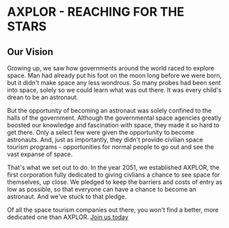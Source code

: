 # AXPLOR - REACHING FOR THE STARS

## Our Vision

Growing up, we saw how governments around the world raced to explore space. Man had already put his foot on the moon long before we were born, but it didn't make space any less wondrous. So many probes had been sent into space, solely so we could learn what was out there. It was every child's drean to be an astronaut.

But the opportunity of becoming an astronaut was solely confined to the halls of the government. Although the governmental space agencies greatly boosted our knowledge and fascination with space, they made it so hard to get there. Only a select few were given the opportunity to become astronauts. And, just as importantly, they didn't provide civilian space tourism programs \- opportunities for normal people to go out and see the vast expanse of space.

That's what we set out to do. In the year 2051, we established AXPLOR, the first corporation fully dedicated to giving civlians a chance to see space for themselves, up close. We pledged to keep the barriers and costs of entry as low as possible, so that everyone can have a chance to become an astronaut. And we've stuck to that pledge.

Of all the space tourism companies out there, you won't find a better, more dedicated one than AXPLOR. [Join us today](Schedule-a-Trip/Tickets.md)
